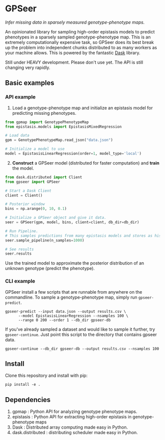 # GPSeer
*Infer missing data in sparsely measured genotype-phenotype maps.*

An opinionated library for sampling high-order epistasis models to predict 
phenotypes in a sparsely sampled genotype-phenotype map. This is an extremely 
computationally expensive task, so GPSeer does its best break up the problem 
into independent chunks distributed to as many workers as your machine allows. 
This is powered by the fantastic [Dask](https://github.com/dask/dask) library.

Still under HEAVY development. Please don't use yet. The API is still changing very rapidly.

## Basic examples

### API example

1. Load a genotype-phenotype map and initialize an epistasis model for predicting missing phenotypes.

```python
from gpmap import GenotypePhenotypeMap
from epistasis.models import EpistasisMixedRegression

# Load data
gpm = GenotypePhenotypeMap.read_json("data.json")

# Initialize a model to use
model = EpistasisLinearRegression(order=1, model_type='local')
```
2. **Construct** a GPSeer model (distributed for faster computation) and **train** the model.

```python
from dask.distributed import Client
from gpseer import GPSeer

# Start a Dask Client
client = Client()

# Posterior window
bins = np.arange(0, 10, 0.1)

# Initialize a GPSeer object and give it data.
seer = GPSeer(gpm, model, bins, client=client, db_dir=db_dir)

# Run Pipeline.
# This samples predictions from many epistasis models and stores as histograms.
seer.sample_pipeline(n_samples=1000)

# See results
seer.results
```

Use the trained model to approximate the posterior distribution of an unknown 
genotype (predict the phenotype). 

### CLI example

GPSeer install a few scripts that are runnable from anywhere on the commandline. 
To sample a genotype-phenotype map, simply run `gpseer-predict`.

```
gpseer-predict --input data.json --output results.csv \
      --model EpistasisLinearRegression --nsamples 100 \
      --range 0 200 --order 1 --db_dir gpseer-db
```

If you've already sampled a dataset and would like to sample it further, try
`gpseer-continue`. Just point this script to the directory that contains 
gpseer data.

```
gpseer-continue --db_dir gpseer-db --output results.csv --nsamples 100 
```

## Install

Clone this repository and install with pip:

```
pip install -e .
```

## Dependencies

1. gpmap : Python API for analyzing genotype phenotype maps.
2. epistasis : Python API for extracting high-order epistasis in genotype-phenotype maps
4. Dask : Distributed array computing made easy in Python.
5. dask.distributed : distributing scheduler made easy in Python.
